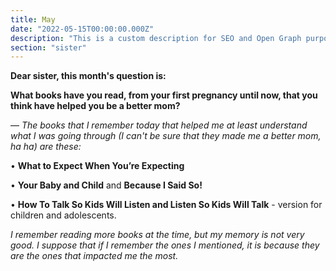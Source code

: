 ```yaml
---
title: May
date: "2022-05-15T00:00:00.000Z"
description: "This is a custom description for SEO and Open Graph purposes, rather than the default generated excerpt. Simply add a description field to the frontmatter."
section: "sister"
---
```


**Dear sister, this month's question is:**

**What books have you read, from your first pregnancy until now, that you think have helped you be a better mom?**

— *The books that I remember today that helped me at least understand what I was going through (I can't be sure that they made me a better mom, ha ha) are these:*

• **What to Expect When You’re Expecting**

• **Your Baby and Child** and **Because I Said So!**

• **How To Talk So Kids Will Listen and Listen So Kids Will Talk** - version for children and adolescents.

*I remember reading more books at the time, but my memory is not very good. I suppose that if I remember the ones I mentioned, it is because they are the ones that impacted me the most.*
